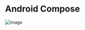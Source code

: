 # Android Compose 

![image](https://user-images.githubusercontent.com/106484590/206761646-d6e7013f-a48b-49c8-bb17-4e5e02897d7a.png)
